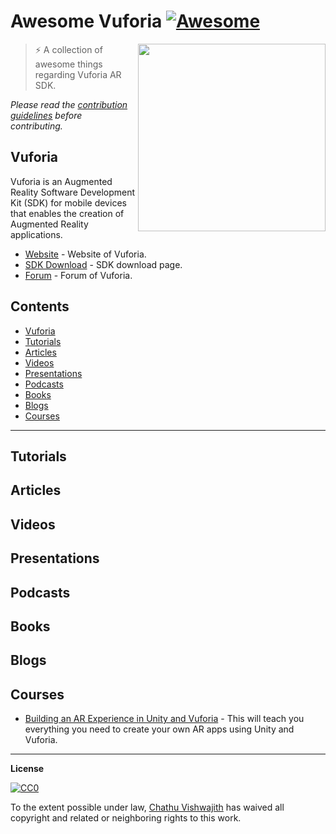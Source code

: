 # Awesome Vuforia [![Awesome](https://cdn.rawgit.com/sindresorhus/awesome/d7305f38d29fed78fa85652e3a63e154dd8e8829/media/badge.svg)](https://github.com/sindresorhus/awesome)

[<img src="https://raw.githubusercontent.com/iamchathu/awesome-vuforia/master/vuforia-color.png" align="right" width="300">](https://vuforia.com/)

>⚡️ A collection of awesome things regarding Vuforia AR SDK.

*Please read the [contribution guidelines](contributing.md) before contributing.*

## Vuforia

Vuforia is an Augmented Reality Software Development Kit (SDK) for mobile devices that enables the creation of Augmented Reality applications.

- [Website](https://reactioncommerce.com/) - Website of Vuforia.
- [SDK Download](https://developer.vuforia.com/downloads/sdk) - SDK download page.
- [Forum](https://developer.vuforia.com/forum) - Forum of Vuforia.


## Contents

- [Vuforia](#vuforia)
- [Tutorials](#tutorials)
- [Articles](#articles)
- [Videos](#videos)
- [Presentations](#presentations)
- [Podcasts](#podcasts)
- [Books](#books)
- [Blogs](#blogs)
- [Courses](#courses)

---

## Tutorials

## Articles

## Videos

## Presentations

## Podcasts

## Books

## Blogs

## Courses
- [Building an AR Experience in Unity and Vuforia](https://www.pluralsight.com/courses/unity-vuforia-building-ar-experience) - This will teach you everything you need to create your own AR apps using Unity and Vuforia.

 
--- 
**License**

[![CC0](http://mirrors.creativecommons.org/presskit/buttons/88x31/svg/cc-zero.svg)](https://creativecommons.org/publicdomain/zero/1.0/)

To the extent possible under law, [Chathu Vishwajith](https://chathu.me) has waived all copyright and related or neighboring rights to this work.
